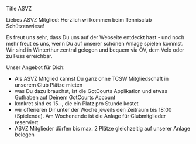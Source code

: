 Title ASVZ

Liebes ASVZ Mitglied: Herzlich willkommen beim Tennisclub Schützenwiese!

Es freut uns sehr, dass Du uns auf der Webseite entdeckt hast - und noch mehr freut es uns, wenn Du auf unserer schönen Anlage spielen kommst. Wir sind in Winterthur zentral gelegen und bequem via ÖV, dem Velo oder zu Fuss erreichbar. 

Unser Angebot für Dich:
- Als ASVZ Mitglied kannst Du ganz ohne TCSW Mitgliedschaft in unserem Club Plätze mieten
- was Du dazu brauchst, ist die GotCourts Applikation und etwas Guthaben auf Deinem GotCourts Account
- konkret sind es 15.-, die ein Platz pro Stunde kostet
- wir offerieren Dir unter der Woche jeweils den Zeitraum bis 18:00 (Spielende). Am Wochenende ist die Anlage für Clubmitglieder reserviert
- ASVZ Mitglieder dürfen bis max. 2 Plätze gleichzeitig auf unserer Anlage belegen
